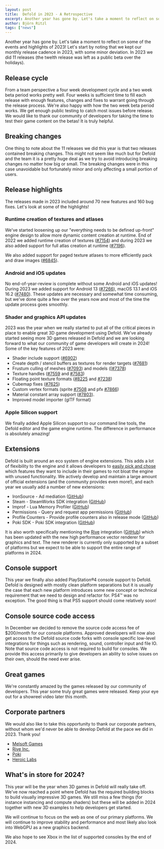 ```yaml
---
layout: post
title:  Defold in 2023 - A Retrospective
excerpt: Another year has gone by. Let's take a moment to reflect on some of the events and highlights of 2023!
author: Björn Ritzl
tags: ["news"]
---
```


Another year has gone by. Let's take a moment to reflect on some of the events and highlights of 2023! Let's start by noting that we kept our monthly release cadence in 2023, with some minor deviation. In 2023 we did 11 releases (the twelth release was left as a public beta over the holidays).


## Release cycle

From a team perspective a four week development cycle and a two week beta period works pretty well. Four weeks is sufficient time to fill each release with enough features, changes and fixes to warrant going through the release process. We're also happy with how the two week beta period works. We get enough public testing to catch most issues before release. We would like to thank our community of developers for taking the time to test their game content on the betas! It is truly helpful.


## Breaking changes

One thing to note about the 11 releases we did this year is that two releases contained breaking changes. This might not seem like much but for Defold and the team it is a pretty huge deal as we try to avoid introducing breaking changes no matter how big or small. The breaking changes were in this case unavoidable but fortunately minor and only affecting a small portion of users.


## Release highlights

The releases made in 2023 included around 70 new features and 160 bug fixes. Let's look at some of the highlights!


### Runtime creation of textures and atlases

We've started loosening up our "everything needs to be defined up-front" engine design to allow more dynamic content creation at runtime. End of 2022 we added runtime creation of textures ([#7154](https://github.com/defold/defold/pull/7154)) and during 2023 we also added support for full atlas creation at runtime ([#7196](https://github.com/defold/defold/pull/7196)).

We also added support for paged texture atlases to more efficiently pack and draw images ([#6845](https://github.com/defold/defold/pull/6845)).


### Android and iOS updates

No end-of-year-review is complete without some Android and iOS updates! During 2023 we added support for Android 13 ([#7266](https://github.com/defold/defold/pull/7266)), macOS 13.1 and iOS 16.2 ([#7480](https://github.com/defold/defold/pull/7480)). These updates are necessary and somewhat time consuming, but we've done quite a few over the years now and most of the time the update process goes smoothly.


### Shader and graphics API updates

2023 was the year when we really started to put all of the critical pieces in place to enable great 3D game development using Defold. We've already started seeing more 3D games released in Defold and we are looking forward to what our community of game developers will create in 2024! Some of the key features of 2023 were:

* Shader include support ([#6902](https://github.com/defold/defold/pull/6902))
* Create depth / stencil buffers as textures for render targets ([#7681](https://github.com/defold/defold/pull/7681))
* Frustum culling of meshes ([#7093](https://github.com/defold/defold/pull/7093)) and models ([[#7378](https://github.com/defold/defold/pull/7378))
* Texture handles ([#7559](https://github.com/defold/defold/pull/7559) and [#7583](https://github.com/defold/defold/pull/7583))
* Floating point texture formats ([#8225](https://github.com/defold/defold/pull/8225) and [#7238](https://github.com/defold/defold/pull/7238))
* Cubemap fixes ([#7625](https://github.com/defold/defold/pull/7625))
* Custom vertex formats (sprite [#7508](https://github.com/defold/defold/pull/7508) and pfx [#7866](https://github.com/defold/defold/pull/7866))
* Material constant array support ([#7803](https://github.com/defold/defold/pull/7803)).
* Improved model importer (glTF format)


### Apple Silicon support

We finally added Apple Silicon support to our command line tools, the Defold editor and the game engine runtime. The difference in performance is absolutely amazing!


## Extensions

Defold is built around an eco system of engine extensions. This adds a lot of flexibility to the engine and it allows developers to [easily pick and chose](//defold.com/assets/) which features they want to include in their games to not bloat the engine with unused functionality. We actively develop and maintain a large amount of official extensions (and the community provides even more!), and each year we usually add a number of new extensions:

* IronSource - Ad mediation ([GitHub](https://github.com/defold/extension-ironsource))
* Steam - SteamWorks SDK integration ([GitHub](https://github.com/defold/extension-steam))
* lmprof - Lua Memory Profiler ([GitHub](https://github.com/defold/extension-lmprof))
* Permissions - Query and request app permissions ([GitHub](https://github.com/defold/extension-permissions))
* Profile Counters - Provide profile counters also in release mode ([GitHub](https://github.com/defold/extension-profile-counters))
* Poki SDK - Poki SDK integration ([GitHub](https://github.com/defold/extension-poki-sdk))


It is also worth specifically mentioning the [Rive](https://rive.app/) integration ([GitHub](https://github.com/defold/extension-rive)) which has been updated with the new high performance vector renderer for graphics and text. The new renderer is currently only supported by a subset of platforms but we expect to be able to support the entire range of platforms in 2024.


## Console support

This year we finally also added PlayStation®4 console support to Defold. Defold is designed with mostly clean platform separations but it is usually the case that each new platform introduces some new concept or technical requirement that we need to design and refactor for. PS4™ was no exception. The good thing is that PS5 support should come relatively soon!


## Console source code access

In December we decided to remove the source code access fee of $200/month for our console platforms. Approved developers will now also get access to the Defold source code forks with console specific low-level integrations for things such as rendering, sound, controller input and file IO. Note that source code access is not required to build for consoles. We provide this access primarily to give developers an ability to solve issues on their own, should the need ever arise.


## Great games

We're constantly amazed by the games released by our community of developers. This year some truly great games were released. Keep your eye out for a showreel video later this month.


## Corporate partners

We would also like to take this opportunity to thank our corporate partners, without whom we'd never be able to develop Defold at the pace we did in 2023. Thank you!

* [Melsoft Games](https://melsoft-games.com/)
* [Rive Inc.](https://www.rive.app/)
* [Poki](https://www.poki.com/)
* [Heroic Labs](https://www.heroiclabs.com/)


## What's in store for 2024?

This year will be the year when 3D games in Defold will really take off. We've now reached a point where Defold has the required building blocks to build visually impressive 3D games. We still miss a few things (for instance instancing and compute shaders) but these will be added in 2024 together with new 3D examples to help developers get started.

We will continue to focus on the web as one of our primary platforms. We will continue to improve stability and performance and most likely also look into WebGPU as a new graphics backend.

We also hope to see Xbox in the list of supported consoles by the end of 2024.